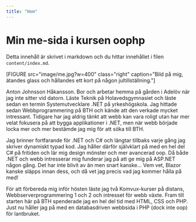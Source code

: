 ```yaml
---
title: "Hem"
---
```

Min me-sida i kursen oophp
=========================

Detta innehåll är skrivet i markdown och du hittar innehållet i filen `content/index.md`.

[FIGURE src="image/me.jpg?w=400" class="right" caption="Bild på mig, ätandes glass och hållandes ett kort på någon jultillställning."]

Anton Johnsson Håkansson. Bor och arbetar hemma på gården
i Adelöv när jag inte sitter vid datorn. Läste Teknik på
Holavedsgymnasiet och läste sedan en termin Systemutvecklare
.NET på yrkeshögskola. Jag hittade sedan Webbprogrammering på
BTH och kände att den verkade mycket intressant. Tidigare har
jag aldrig tänkt att webb kan vara roligt utan har mer velat
fokusera på att bygga applikationer i .NET, men när webb
började locka mer och mer bestämde jag mig för att söka till BTH.

Jag brinner fortfarande för .NET och C# och längtar tillbaks
varje gång jag skriver dynamiskt typad kod. Jag håller därför
självklart på med en hel del C# på fritiden och lär mig design
mönster och mer avancerad oop. Då både .NET och webb intresserar
mig funderar jag på att ge mig på ASP.NET någon gång. Det har
inte blivit av än men snart kanske... Vem vet, Blazor kanske
släpps innan dess, och då vet jag precis vad jag kommer hålla
på med!

För att förbereda mig inför hösten läste jag två Komvux-kurser
på distans, Webbserverprogrammering 1 och 2 och intresset för
webb växte. Fram till starten här på BTH spenderade jag en hel
del tid med HTML, CSS och PHP. Just nu håller jag på med en
databasdriven webbsida i PHP (dock inte oop) för lantbruket.
